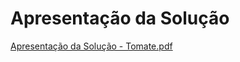 # Apresentação da Solução

[Apresentação da Solução - Tomate.pdf](https://github.com/ICEI-PUC-Minas-PMV-ADS/pmv-ads-2022-1-e1-proj-web-t2-tomate/files/8987599/Apresentacao.da.Solucao.-.Tomate.pdf)

